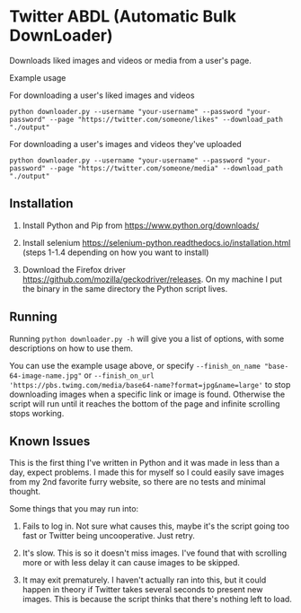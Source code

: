 # Twitter ABDL (Automatic Bulk DownLoader)

Downloads liked images and videos or media from a user's page.

Example usage

For downloading a user's liked images and videos
```
python downloader.py --username "your-username" --password "your-password" --page "https://twitter.com/someone/likes" --download_path "./output" 
```

For downloading a user's images and videos they've uploaded
```
python downloader.py --username "your-username" --password "your-password" --page "https://twitter.com/someone/media" --download_path "./output" 
```

## Installation

1. Install Python and Pip from https://www.python.org/downloads/

2. Install selenium https://selenium-python.readthedocs.io/installation.html (steps 1-1.4 depending on how you want to install)

3. Download the Firefox driver https://github.com/mozilla/geckodriver/releases. On my machine I put the binary in the same directory the Python script lives.

## Running

Running `python downloader.py -h` will give you a list of options, with some descriptions on how to use them.

You can use the example usage above, or specify `--finish_on_name "base-64-image-name.jpg"` or `--finish_on_url 'https://pbs.twimg.com/media/base64-name?format=jpg&name=large'` to stop downloading images when a specific link or image is found. Otherwise the script will run until it reaches the bottom of the page and infinite scrolling stops working.

## Known Issues

This is the first thing I've written in Python and it was made in less than a day, expect problems. I made this for myself so I could easily save images from my 2nd favorite furry website, so there are no tests and minimal thought.

Some things that you may run into:

1. Fails to log in. Not sure what causes this, maybe it's the script going too fast or Twitter being uncooperative. Just retry.

2. It's slow. This is so it doesn't miss images. I've found that with scrolling more or with less delay it can cause images to be skipped.

3. It may exit prematurely. I haven't actually ran into this, but it could happen in theory if Twitter takes several seconds to present new images. This is because the script thinks that there's nothing left to load.
